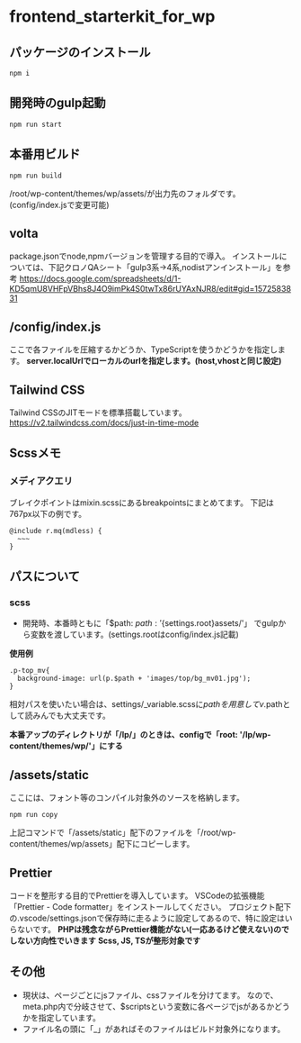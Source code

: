 # frontend_starterkit_for_wp


## パッケージのインストール
```
npm i
```

## 開発時のgulp起動
```
npm run start
```
## 本番用ビルド
```
npm run build
```
/root/wp-content/themes/wp/assets/が出力先のフォルダです。(config/index.jsで変更可能)

## volta
package.jsonでnode,npmバージョンを管理する目的で導入。
インストールについては、下記クロノQAシート「gulp3系→4系,nodistアンインストール」を参考
https://docs.google.com/spreadsheets/d/1-KD5qmU8VHFpVBhs8J4O9imPk4S0twTx86rUYAxNJR8/edit#gid=1572583831

## /config/index.js
ここで各ファイルを圧縮するかどうか、TypeScriptを使うかどうかを指定します。
**server.localUrlでローカルのurlを指定します。(host,vhostと同じ設定)**

## Tailwind CSS
Tailwind CSSのJITモードを標準搭載しています。
https://v2.tailwindcss.com/docs/just-in-time-mode

## Scssメモ
### メディアクエリ
ブレイクポイントはmixin.scssにあるbreakpointsにまとめてます。
下記は767px以下の例です。
```
@include r.mq(mdless) {
  ~~~
}
```
## パスについて
### scss
* 開発時、本番時ともに「$path: $path: '${settings.root}assets/'」
でgulpから変数を渡しています。(settings.rootはconfig/index.js記載)

**使用例**
```
.p-top_mv{
  background-image: url(p.$path + 'images/top/bg_mv01.jpg');
}
```
相対パスを使いたい場合は、settings/_variable.scssに$pathを用意してv.$pathとして読みんでも大丈夫です。

**本番アップのディレクトリが「/lp/」のときは、configで「root: '/lp/wp-content/themes/wp/'」にする**

## /assets/static
ここには、フォント等のコンパイル対象外のソースを格納します。
```
npm run copy
```
上記コマンドで「/assets/static」配下のファイルを「/root/wp-content/themes/wp/assets」配下にコピーします。

## Prettier
コードを整形する目的でPrettierを導入しています。
VSCodeの拡張機能「Prettier - Code formatter」をインストールしてください。
プロジェクト配下の.vscode/settings.jsonで保存時に走るように設定してあるので、特に設定はいらないです。
**PHPは残念ながらPrettier機能がない(一応あるけど使えない)のでしない方向性でいきます**
**Scss, JS, TSが整形対象です**

## その他
* 現状は、ページごとにjsファイル、cssファイルを分けてます。
なので、meta.php内で分岐させて、$scriptsという変数に各ページでjsがあるかどうかを指定しています。
* ファイル名の頭に「_」があればそのファイルはビルド対象外になります。